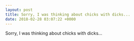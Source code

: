 ```yaml
---
layout: post
title: Sorry, I was thinking about chicks with dicks...
date: 2018-02-28 03:07:22 +0000
---
```


Sorry, I was thinking about chicks with dicks...

